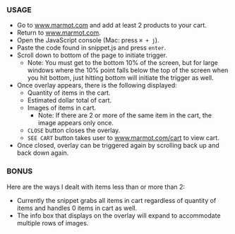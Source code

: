 ### USAGE
* Go to www.marmot.com and add at least 2 products to your cart.
* Return to www.marmot.com.
* Open the JavaScript console (Mac: press `⌘ + j`).
* Paste the code found in snippet.js and press `enter`.
* Scroll down to bottom of the page to initiate trigger.
  * Note: You must get to the bottom 10% of the screen, but for large windows where the 10% point falls below the top of the screen when you hit bottom, just hitting bottom will initiate the trigger as well.
* Once overlay appears, there is the following displayed:
  * Quantity of items in the cart.
  * Estimated dollar total of cart.
  * Images of items in cart.
    * Note: If there are 2 or more of the same item in the cart, the image appears only once.
  * `CLOSE` button closes the overlay.
  * `SEE CART` button takes user to www.marmot.com/cart to view cart.
* Once closed, overlay can be triggered again by scrolling back up and back down again.

### BONUS

Here are the ways I dealt with items less than or more than 2:
  * Currently the snippet grabs all items in cart regardless of quantity of items and handles 0 items in cart as well.
  * The info box that displays on the overlay will expand to accommodate multiple rows of images.
